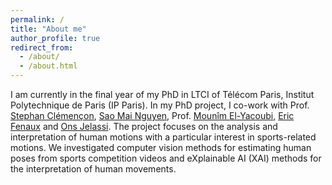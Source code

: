```yaml
---
permalink: /
title: "About me"
author_profile: true
redirect_from: 
  - /about/
  - /about.html
---
```


I am currently in the final year of my PhD in LTCI of Télécom Paris, Institut Polytechnique de Paris (IP Paris). In my PhD project, I co-work with Prof. [Stephan Clémençon](https://perso.telecom-paristech.fr/clemenco/), [Sao Mai Nguyen](http://nguyensmai.free.fr/Home.html), Prof. [Mounîm El-Yacoubi](https://elyacoubi.wp.imt.fr/), [Eric Fenaux](https://www.linkedin.com/in/eric-fenaux-29013733/) and [Ons Jelassi](https://ojelassi.wp.imt.fr/).
The project focuses on the analysis and interpretation of human motions with a particular interest in sports-related motions. We investigated computer vision methods for estimating human poses from sports competition videos and eXplainable AI (XAI) methods for the interpretation of human movements.
